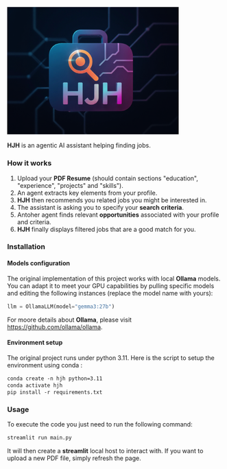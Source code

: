 <img src="logo.png" width="400">

**HJH** is an agentic AI assistant helping finding jobs.

###  How it works 
1. Upload your **PDF Resume** (should contain sections "education", "experience", "projects" and "skills").
2. An agent extracts key elements from your profile.
3. **HJH** then recommends you related jobs you might be interested in.
4. The assistant is asking you to specify your **search criteria**.
5. Antoher agent finds relevant **opportunities** associated with your profile and criteria.
6. **HJH** finally displays filtered jobs that are a good match for you.

### Installation

#### Models configuration

The original implementation of this project works with local **Ollama** models.
You can adapt it to meet your GPU capabilities by pulling specific models and editing the following instances (replace the model name with yours): 

```python
llm = OllamaLLM(model="gemma3:27b")
```

For moore details about **Ollama**, please visit https://github.com/ollama/ollama.

#### Environment setup

The original project runs under python 3.11. Here is the script to setup the environment using conda :

```
conda create -n hjh python=3.11
conda activate hjh
pip install -r requirements.txt
```

### Usage

To execute the code you just need to run the following command:

```bash
streamlit run main.py
```

It will then create a **streamlit** local host to interact with. If you want to upload a new PDF file, simply refresh the page.